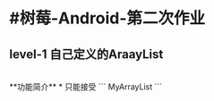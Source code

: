 #树莓-Android-第二次作业
=====================
level-1 自己定义的AraayList
-------------------------
<br>
**功能简介**
* 只能接受
```
MyArrayList<E extends Number>
```
